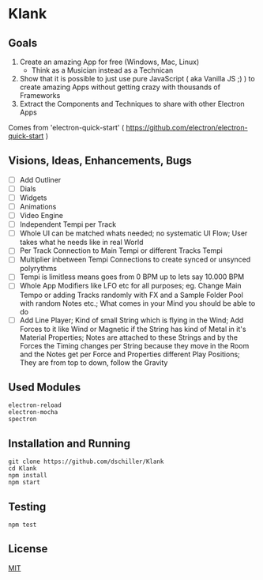 # Klank

## Goals

1. Create an amazing App for free (Windows, Mac, Linux)
   - Think as a Musician instead as a Technican
2. Show that it is possible to just use pure JavaScript ( aka Vanilla JS ;) ) to create amazing Apps without getting crazy with thousands of Frameworks
3. Extract the Components and Techniques to share with other Electron Apps

Comes from 'electron-quick-start' ( https://github.com/electron/electron-quick-start )

## Visions, Ideas, Enhancements, Bugs

- [ ] Add Outliner
- [ ] Dials
- [ ] Widgets
- [ ] Animations
- [ ] Video Engine
- [ ] Independent Tempi per Track
- [ ] Whole UI can be matched whats needed; no systematic UI Flow; User takes what he needs like in real World
- [ ] Per Track Connection to Main Tempi or different Tracks Tempi
- [ ] Multiplier inbetween Tempi Connections to create synced or unsynced polyrythms
- [ ] Tempi is limitless means goes from 0 BPM up to lets say 10.000 BPM
- [ ] Whole App Modifiers like LFO etc for all purposes; eg. Change Main Tempo or adding Tracks randomly with FX and a Sample Folder Pool with random Notes etc.; What comes in your Mind you should be able to do
- [ ] Add Line Player; Kind of small String which is flying in the Wind; Add Forces to it like Wind or Magnetic if the String has kind of Metal in it's Material Properties; Notes are attached to these Strings and by the Forces the Timing changes per String because they move in the Room and the Notes get per Force and Properties different Play Positions; They are from top to down, follow the Gravity

## Used Modules

```
electron-reload
electron-mocha
spectron
```

## Installation and Running

```
git clone https://github.com/dschiller/Klank
cd Klank
npm install
npm start
```

## Testing

```
npm test
```

## License

[MIT](LICENSE.md)
